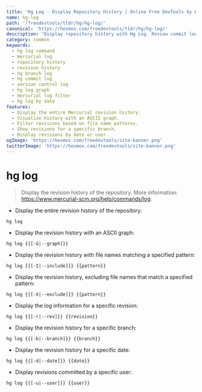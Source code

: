 ```yaml
---
title: 'Hg Log - Display Repository History | Online Free DevTools by Hexmos'
name: hg-log
path: '/freedevtools/tldr/hg/hg-log/'
canonical: 'https://hexmos.com/freedevtools/tldr/hg/hg-log/'
description: 'Display repository history with Hg Log. Review commit logs, view diffs, and analyze code changes efficiently. Free online tool, no registration required.'
category: common
keywords:
  - hg log command
  - mercurial log
  - repository history
  - revision history
  - hg branch log
  - hg commit log
  - version control log
  - hg log graph
  - mercurial log filter
  - hg log by date
features:
  - Display the entire Mercurial revision history.
  - Visualize history with an ASCII graph.
  - Filter revisions based on file name patterns.
  - Show revisions for a specific branch.
  - Display revisions by date or user.
ogImage: 'https://hexmos.com/freedevtools/site-banner.png'
twitterImage: 'https://hexmos.com/freedevtools/site-banner.png'
---
```


# hg log

> Display the revision history of the repository.
> More information: <https://www.mercurial-scm.org/help/commands/log>.

- Display the entire revision history of the repository:

`hg log`

- Display the revision history with an ASCII graph:

`hg log {{[-G|--graph]}}`

- Display the revision history with file names matching a specified pattern:

`hg log {{[-I|--include]}} {{pattern}}`

- Display the revision history, excluding file names that match a specified pattern:

`hg log {{[-X|--exclude]}} {{pattern}}`

- Display the log information for a specific revision:

`hg log {{[-r|--rev]}} {{revision}}`

- Display the revision history for a specific branch:

`hg log {{[-b|--branch]}} {{branch}}`

- Display the revision history for a specific date:

`hg log {{[-d|--date]}} {{date}}`

- Display revisions committed by a specific user:

`hg log {{[-u|--user]}} {{user}}`
